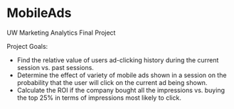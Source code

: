 # MobileAds
UW Marketing Analytics Final Project

Project Goals: 
* Find the relative value of users ad-clicking history during the current session vs. past sessions.
* Determine the effect of variety of mobile ads shown in a session on the probability that the user will click on the current ad being shown.
* Calculate the ROI if the company bought all the impressions vs. buying the top 25% in terms of impressions most likely to click.